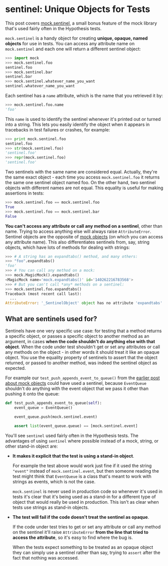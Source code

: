 sentinel: Unique Objects for Tests
==================================

This post covers [mock.sentinel](https://docs.python.org/3/library/unittest.mock.html#sentinel),
a small bonus feature of the mock library that's used fairly often in the
Hypothesis tests.

`mock.sentinel` is a handy object for creating **unique, opaque, named objects**
for use in tests. You can access any attribute name on `mock.sentinel` and each
one will return a different sentinel object:

```python
>>> import mock
>>> mock.sentinel.foo
sentinel.foo
>>> mock.sentinel.bar
sentinel.bar
>>> mock.sentinel.whatever_name_you_want
sentinel.whatever_name_you_want
```

Each sentinel has a `name` attribute, which is the name that you retrieved it
by:

```python
>>> mock.sentinel.foo.name
'foo'
```

This `name` is used to identify the sentinel whenever it's printed out or
turned into a string. This lets you easily identify the object when it appears
in tracebacks in test failures or crashes, for example:

```python
>>> print mock.sentinel.foo
sentinel.foo
>>> str(mock.sentinel.foo)
'sentinel.foo'
>>> repr(mock.sentinel.foo)
'sentinel.foo'
```

Two sentinels with the same name are considered equal. Actually, they're the
same exact object - each time you access `mock.sentinel.foo` it returns the
same one sentinel object named foo.
On the other hand, two sentinel objects with different names are not equal.
This equality is useful for making assertions in tests:

```python
>>> mock.sentinel.foo == mock.sentinel.foo
True
>>> mock.sentinel.foo == mock.sentinel.bar
False
```

**You can't access any attribute or call any method on a sentinel**, other
than name. Trying to access anything else will always raise `AttributeError`.
Sentinel objects are the opposite of [mock objects](/posts/mock) (on which
you can access any attribute name). This also differentiates sentinels from,
say, string objects, which have lots of methods for dealing with strings:

```python
>>> # A string has an expandtabs() method, and many others:
>>> "foo".expandtabs()
'foo'
>>> # You can call any method on a mock:
>>> mock.MagicMock().expandtabs()
<MagicMock name='mock.expandtabs()' id='140262216783568'>
>>> # But you can't call *any* methods on a sentinel:
>>> mock.sentinel.foo.expandtabs()
Traceback (most recent call last):
  ...
AttributeError: '_SentinelObject' object has no attribute 'expandtabs'
```

## What are sentinels used for?

Sentinels have one very specific use case: for testing that a method returns
a specific object, or passes a specific object to another method as an
argument, in cases **when the code shouldn't do anything else with that
object**.  When the code under test shouldn't get or set any attributes or call
any methods on the object - in other words it should treat it like an opaque
object. You use the equality property of sentinels to assert that the object
returned, or passed to another method, was indeed the sentinel object as
expected.

For example our `test_push_appends_event_to_queue()` from the 
[earlier post about mock objects](/posts/mock) could have used a sentinel,
because `EventQueue` shouldn't do anything with the event object that we pass
it other than pushing it onto the queue:

```python
def test_push_appends_event_to_queue(self):
    event_queue = EventQueue()

    event_queue.push(mock.sentinel.event)

    assert list(event_queue.queue) == [mock.sentinel.event]
```

You'll see `sentinel` used fairly often in the Hypothesis tests.
The advantages of using `sentinel` where possible instead of a mock, string,
or other stand-in object are:

* **It makes it explicit that the test is using a stand-in object**.

  For example the test above would work just fine if it used the string
  `"event"` instead of `mock.sentinel.event`, but then someone reading the test
  might think that `EventQueue` is a class that's meant to work with strings as
  events, which is not the case.

  `mock.sentinel` is never used in production code so whenever it's used in
  tests it's clear that it's being used as a stand-in for a different type of
  object that would really be used in production. This isn't as clear when
  tests use strings as stand-in objects.

* **The test will fail if the code doesn't treat the sentinel as opaque**.

  If the code under test tries to get or set any attribute or call any method
  on the sentinel it'll raise `AttributeError` **from the line that tried to
  access the attribute**, so it's easy to find where the bug is.
  
  When the tests expect something to be treated as an opaque object they can
  simply use a sentinel rather than say, trying to `assert` after the fact that
  nothing was accessed.
